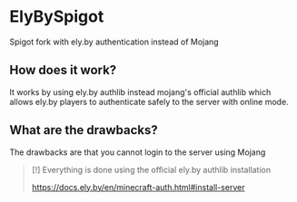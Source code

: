 # ElyBySpigot
Spigot fork with ely.by authentication instead of Mojang
## How does it work?
It works by using ely.by authlib instead mojang's official authlib which allows ely.by players to authenticate safely to the server with online mode.
## What are the drawbacks?
The drawbacks are that you cannot login to the server using Mojang


> [!] Everything is done using the official ely.by authlib installation
> 
> https://docs.ely.by/en/minecraft-auth.html#install-server
